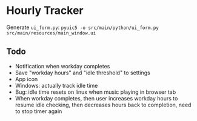 # Hourly Tracker

Generate `ui_form.py`: 
`pyuic5 -o src/main/python/ui_form.py src/main/resources/main_window.ui`

## Todo
* Notification when workday completes
* Save "workday hours" and "idle threshold" to settings
* App icon
* Windows: actually track idle time
* Bug: idle time resets on linux when music playing in browser tab
* When workday completes, then user increases workday hours to resume idle checking, then decreases hours back to completion, need to stop timer again